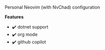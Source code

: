 Personal Neovim (with NvChad) configuration

**Features**
- ✔️ dotnet support
- ✔️ org mode
- ✔️ github copilot
